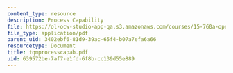 ```yaml
---
content_type: resource
description: Process Capability
file: https://ol-ocw-studio-app-qa.s3.amazonaws.com/courses/15-760a-operations-management-spring-2002/639572be7af7e1fd6f8bcc139d55e889_tqmprocesscapab.pdf
file_type: application/pdf
parent_uid: 3402ebf6-81d9-39ac-65f4-b07a7efa6a66
resourcetype: Document
title: tqmprocesscapab.pdf
uid: 639572be-7af7-e1fd-6f8b-cc139d55e889
---
```

